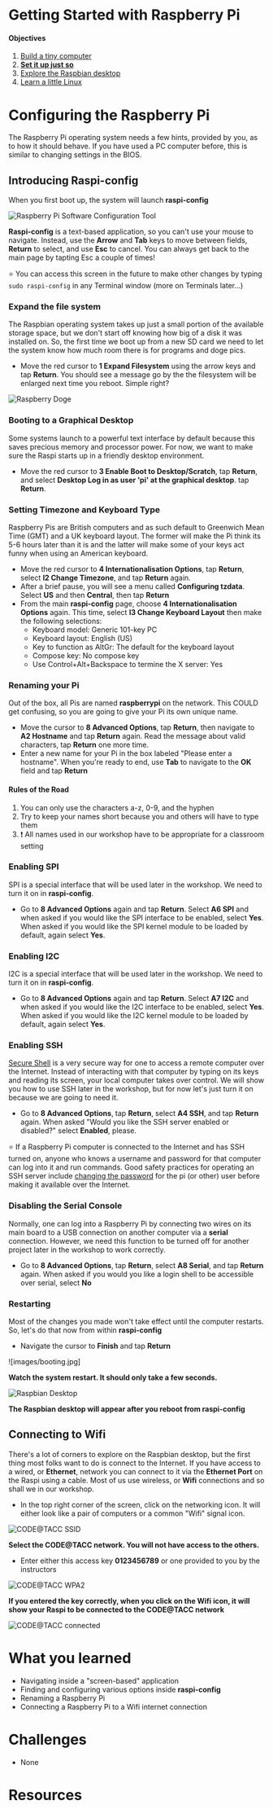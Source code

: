 Getting Started with Raspberry Pi
=================================

#### Objectives
1. [Build a tiny computer](01-build.md)
2. **[Set it up just so](02-configuring.md)**
3. [Explore the Raspbian desktop](03-raspbian-desktop.md)
4. [Learn a little Linux](04-linux-101.md)

# Configuring the Raspberry Pi

The Raspberry Pi operating system needs a few hints, provided by you, as to how it should behave. If you have used a PC computer before, this is similar to changing settings in the BIOS.

## Introducing Raspi-config

When you first boot up, the system will launch **raspi-config**

![Raspberry Pi Software Configuration Tool](images/raspi-config.png)

**Raspi-config** is a text-based application, so you can't use your mouse to navigate. Instead, use the **Arrow** and **Tab** keys to move between fields, **Return** to select, and use **Esc** to cancel. You can always get back to the main page by tapting Esc a couple of times!

:star: You can access this screen in the future to make other changes by typing `sudo raspi-config` in any Terminal window (more on Terminals later...)

### Expand the file system

The Raspbian operating system takes up just a small portion of the available storage space, but we don't start off knowing how big of a disk it was installed on. So, the first time we boot up from a new SD card we need to let the system know how much room there is for programs and doge pics.

* Move the red cursor to **1 Expand Filesystem** using the arrow keys and tap **Return**. You should see a message go by the the filesystem will be enlarged next time you reboot. Simple right?

![Raspberry Doge](images/doge.jpg)

### Booting to a Graphical Desktop

Some systems launch to a powerful text interface by default because this saves precious memory and processor power. For now, we want to make sure the Raspi starts up in a friendly desktop environment.

* Move the red cursor to **3 Enable Boot to Desktop/Scratch**, tap **Return**, and select **Desktop Log in as user 'pi' at the graphical desktop**. tap **Return**.

### Setting Timezone and Keyboard Type

Raspberry Pis are British computers and as such default to Greenwich Mean Time (GMT) and a UK keyboard layout. The former will make the Pi think its 5-6 hours later than it is and the latter will make some of your keys act funny when using an American keyboard.

* Move the red cursor to **4 Internationalisation Options**, tap **Return**, select **I2 Change Timezone**, and tap **Return** again.
* After a brief pause, you will see a menu called **Configuring tzdata**. Select **US** and then **Central**, then tap **Return**
* From the main **raspi-config** page, choose **4 Internationalisation Options** again. This time, select **I3 Change Keyboard Layout** then make the following selections:
	* Keyboard model: Generic 101-key PC
	* Keyboard layout: English (US)
	* Key to function as AltGr: The default for the keyboard layout
	* Compose key: No compose key
	* Use Control+Alt+Backspace to termine the X server: Yes

### Renaming your Pi

Out of the box, all Pis are named **raspberrypi** on the network. This COULD get confusing, so you are going to give your Pi its own unique name.

* Move the cursor to **8 Advanced Options**, tap **Return**, then navigate to **A2 Hostname** and tap **Return** again. Read the message about valid characters, tap **Return** one more time.
* Enter a new name for your Pi in the box labeled "Please enter a hostname". When you're ready to end, use **Tab** to navigate to the **OK** field and tap **Return**

#### Rules of the Road

1. You can only use the characters a-z, 0-9, and the hyphen
2. Try to keep your names short because you and others will have to type them
3. :exclamation: All names used in our workshop have to be appropriate for a classroom setting

### Enabling SPI

SPI is a special interface that will be used later in the workshop. We need to turn it on in **raspi-config**.

* Go to **8 Advanced Options** again and tap **Return**. Select **A6 SPI** and when asked if you would like the SPI interface to be enabled, select **Yes**. When asked if you would like the SPI kernel module to be loaded by default, again select **Yes**.

### Enabling I2C

I2C is a special interface that will be used later in the workshop. We need to turn it on in **raspi-config**.

* Go to **8 Advanced Options** again and tap **Return**. Select **A7 I2C** and when asked if you would like the I2C interface to be enabled, select **Yes**. When asked if you would like the I2C kernel module to be loaded by default, again select **Yes**.

### Enabling SSH

[Secure Shell](http://en.wikipedia.org/wiki/Secure_Shell) is a very secure way for one to access a remote computer over the Internet. Instead of interacting with that computer by typing on its keys and reading its screen, your local computer takes over control. We will show you how to use SSH later in the workshop, but for now let's just turn it on because we are going to need it.

* Go to **8 Advanced Options**, tap **Return**, select **A4 SSH**, and tap **Return** again. When asked "Would you like the SSH server enabled or disabled?" select **Enabled**, please. 

:star: If a Raspberry Pi computer is connected to the Internet and has SSH turned on, anyone who knows a username and password for that computer can log into it and run commands. Good safety practices for operating an SSH server include [changing the password](http://www.tldp.org/LDP/lame/LAME/linux-admin-made-easy/changing-user-passwords.html) for the pi (or other) user before making it available over the Internet.

### Disabling the Serial Console

Normally, one can log into a Raspberry Pi by connecting two wires on its main board to a USB connection on another computer via a **serial** connection. However, we need this function to be turned off for another project later in the workshop to work correctly. 

* Go to **8 Advanced Options**, tap **Return**, select **A8 Serial**, and tap **Return** again. When asked if you would you like a login shell to be accessible over serial, select **No**

### Restarting

Most of the changes you made won't take effect until the computer restarts. So, let's do that now from within **raspi-config**

* Navigate the cursor to **Finish** and tap **Return**

![images/booting.jpg]

**Watch the system restart. It should only take a few seconds.**

![Raspbian Desktop](images/desktop-start.jpg)

**The Raspbian desktop will appear after you reboot from raspi-config**

## Connecting to Wifi

There's a lot of corners to explore on the Raspbian desktop, but the first thing most folks want to do is connect to the Internet. If you have access to a wired, or **Ethernet**, network you can connect to it via the **Ethernet Port** on the Raspi using a cable. Most of us use wireless, or **Wifi** connections and so shall we in our workshop. 

* In the top right corner of the screen, click on the networking icon. It will either look like a pair of computers or a common "Wifi" signal icon. 

![CODE@TACC SSID](images/01-find-wifi.jpg)

**Select the CODE@TACC network. You will not have access to the others.**

* Enter either this access key **0123456789** or one provided to you by the instructors

![CODE@TACC WPA2](images/02-enter-wpa2.jpg)

**If you entered the key correctly, when you click on the Wifi icon, it will show your Raspi to be connected to the CODE@TACC network**

![CODE@TACC connected](images/03-connected-wifi.jpg)

# What you learned
* Navigating inside a "screen-based" application
* Finding and configuring various options inside **raspi-config**
* Renaming a Raspberry Pi
* Connecting a Raspberry Pi to a Wifi internet connection

# Challenges
* None

# Resources
